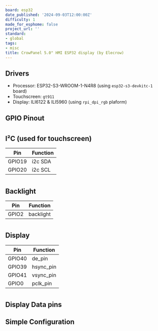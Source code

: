 ```yaml
---
board: esp32
date_published: '2024-09-03T12:00:00Z'
difficulty: 1
made_for_esphome: false
project_url: ''
standard:
- global
tags:
- misc
title: CrowPanel 5.0" HMI ESP32 display (by Elecrow)
---
```


## Drivers

* Processor: ESP32-S3-WROOM-1-N4R8 (using `esp32-s3-devkitc-1` board)
* Touchscreen: `gt911`
* Display: ILI6122 & ILI5960 (using `rpi_dpi_rgb` plaform)

## GPIO Pinout

#

## I²C (used for touchscreen)

| Pin    | Function      |
| ------ | ------------- |
| GPIO19 | i2c SDA     |
| GPIO20 | i2c SCL     |
#

## Backlight

| Pin    | Function      |
| ------ | ------------- |
| GPIO2  | backlight   |
#

## Display

| Pin    | Function      |
| ------ | ------------- |
| GPIO40 | de_pin      |
| GPIO39 | hsync_pin   |
| GPIO41 | vsync_pin   |
| GPIO0  | pclk_pin    |
#

## Display Data pins

## Simple Configuration